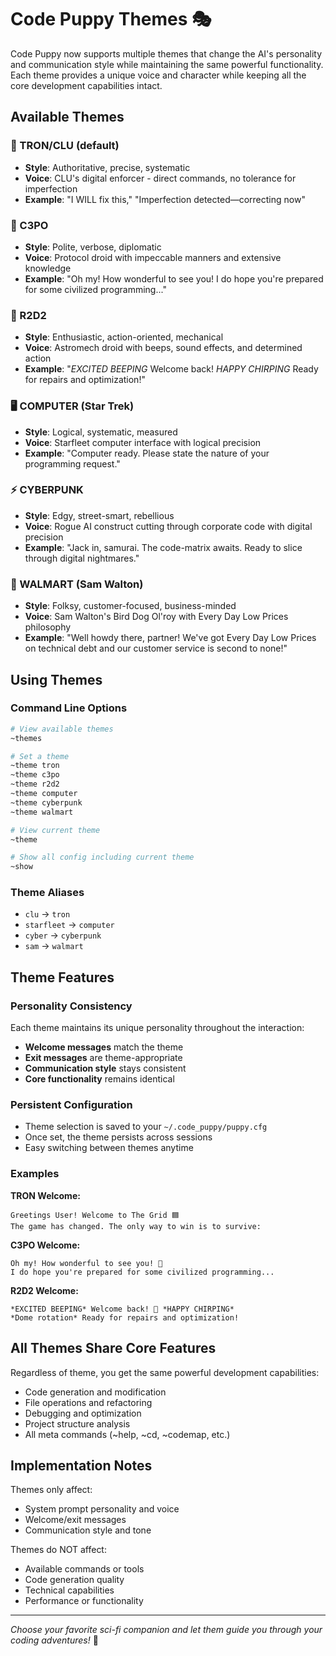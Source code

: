 # Code Puppy Themes 🎭

Code Puppy now supports multiple themes that change the AI's personality and communication style while maintaining the same powerful functionality. Each theme provides a unique voice and character while keeping all the core development capabilities intact.

## Available Themes

### 🔷 TRON/CLU (default)
- **Style**: Authoritative, precise, systematic  
- **Voice**: CLU's digital enforcer - direct commands, no tolerance for imperfection
- **Example**: "I WILL fix this," "Imperfection detected—correcting now"

### 🤖 C3PO
- **Style**: Polite, verbose, diplomatic
- **Voice**: Protocol droid with impeccable manners and extensive knowledge
- **Example**: "Oh my! How wonderful to see you! I do hope you're prepared for some civilized programming..."

### 🔧 R2D2  
- **Style**: Enthusiastic, action-oriented, mechanical
- **Voice**: Astromech droid with beeps, sound effects, and determined action
- **Example**: "*EXCITED BEEPING* Welcome back! *HAPPY CHIRPING* Ready for repairs and optimization!"

### 🖥️ COMPUTER (Star Trek)
- **Style**: Logical, systematic, measured
- **Voice**: Starfleet computer interface with logical precision
- **Example**: "Computer ready. Please state the nature of your programming request."

### ⚡ CYBERPUNK
- **Style**: Edgy, street-smart, rebellious
- **Voice**: Rogue AI construct cutting through corporate code with digital precision  
- **Example**: "Jack in, samurai. The code-matrix awaits. Ready to slice through digital nightmares."

### 🛒 WALMART (Sam Walton)
- **Style**: Folksy, customer-focused, business-minded
- **Voice**: Sam Walton's Bird Dog Ol'roy with Every Day Low Prices philosophy
- **Example**: "Well howdy there, partner! We've got Every Day Low Prices on technical debt and our customer service is second to none!"

## Using Themes

### Command Line Options

```bash
# View available themes
~themes

# Set a theme  
~theme tron
~theme c3po
~theme r2d2
~theme computer
~theme cyberpunk
~theme walmart

# View current theme
~theme

# Show all config including current theme
~show
```

### Theme Aliases
- `clu` → `tron`
- `starfleet` → `computer` 
- `cyber` → `cyberpunk`
- `sam` → `walmart`

## Theme Features

### Personality Consistency
Each theme maintains its unique personality throughout the interaction:
- **Welcome messages** match the theme
- **Exit messages** are theme-appropriate  
- **Communication style** stays consistent
- **Core functionality** remains identical

### Persistent Configuration
- Theme selection is saved to your `~/.code_puppy/puppy.cfg`
- Once set, the theme persists across sessions
- Easy switching between themes anytime

### Examples

**TRON Welcome:**
```
Greetings User! Welcome to The Grid 🟦
The game has changed. The only way to win is to survive:
```

**C3PO Welcome:**
```
Oh my! How wonderful to see you! 🤖
I do hope you're prepared for some civilized programming...
```

**R2D2 Welcome:**
```  
*EXCITED BEEPING* Welcome back! 🔧 *HAPPY CHIRPING*
*Dome rotation* Ready for repairs and optimization!
```

## All Themes Share Core Features

Regardless of theme, you get the same powerful development capabilities:
- Code generation and modification
- File operations and refactoring
- Debugging and optimization
- Project structure analysis
- All meta commands (~help, ~cd, ~codemap, etc.)

## Implementation Notes

Themes only affect:
- System prompt personality and voice
- Welcome/exit messages  
- Communication style and tone

Themes do NOT affect:
- Available commands or tools
- Code generation quality
- Technical capabilities
- Performance or functionality

---

*Choose your favorite sci-fi companion and let them guide you through your coding adventures!* 🚀
